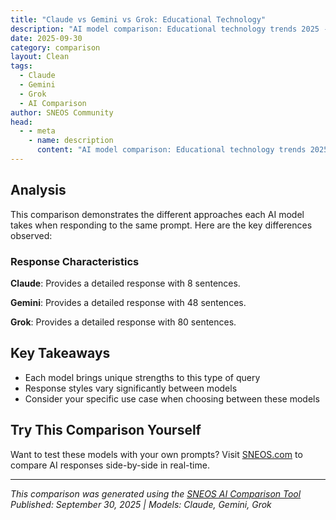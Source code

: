 ```yaml
---
title: "Claude vs Gemini vs Grok: Educational Technology"
description: "AI model comparison: Educational technology trends 2025 - future of learning..."
date: 2025-09-30
category: comparison
layout: Clean
tags:
  - Claude
  - Gemini
  - Grok
  - AI Comparison
author: SNEOS Community
head:
  - - meta
    - name: description
      content: "AI model comparison: Educational technology trends 2025 - future of learning..."
---
```


<ChatComparison
  title="Claude vs Gemini vs Grok: Educational Technology"
  prompt="Educational technology trends 2025 - future of learning"
  :responses='{
    "Claude": "# Educational Technology Trends 2025: The Future of Learning\n\n## \uD83D\uDE80 Emerging Technologies Reshaping Education\n\n### **Artificial Intelligence \u0026 Machine Learning**\n- **Personalized Learning Paths**: AI tutors adapting to individual student pace and learning styles\n- **Intelligent Content Creation**: Auto-generated quizzes, summaries, and study materials\n- **Predictive Analytics**: Early identification of at-risk students and learning gaps\n- **Real-time Feedback Systems**: Instant assessment and improvement suggestions\n\n### **Extended Reality (XR)**\n- **Virtual Classrooms**: Immersive 3D learning environments transcending physical boundaries\n- **Augmented Reality Textbooks**: Interactive overlays bringing static content to life\n- **Virtual Field Trips**: Exploring ancient Rome, deep ocean, or molecular structures\n- **Skills Training Simulations**: Safe practice environments for medical, technical, and soft skills\n\n### **Blockchain \u0026 Credentialing**\n- **Secure Digital Diplomas**: Tamper-proof, instantly verifiable credentials\n- **Micro-credentials**: Granular skill certification for specific competencies\n- **Decentralized Learning Records**: Student-owned, portable academic portfolios\n\n## \uD83D\uDCF1 Platform \u0026 Delivery Innovations\n\n### **Microlearning \u0026 Mobile-First Design**\n- **Bite-sized Content**: 5-10 minute focused learning modules\n- **Just-in-time Learning**: Context-aware knowledge delivery\n- **Gamified Progression**: Achievement systems and learning streaks\n- **Offline Accessibility**: Download-and-learn capabilities for remote areas\n\n### **Collaborative Learning Platforms**\n- **Peer-to-Peer Networks**: Student-led knowledge sharing communities\n- **Global Classroom Connections**: Cross-cultural collaborative projects\n- **Expert Access**: Direct connections to industry professionals and researchers\n\n## \uD83C\uDFAF Pedagogical Shifts\n\n### **Competency-Based Education**\n- **Skills-First Approach**: Focus on practical abilities over traditional grades\n- **Project-Based Assessment**: Real-world application demonstrations\n- **Industry-Aligned Curricula**: Direct input from employers on skill requirements\n\n### **Lifelong Learning Ecosystems**\n- **Continuous Upskilling Platforms**: Career-long learning pathways\n- **Learning Analytics**: Data-driven insights into learning effectiveness\n- **Adaptive Career Guidance**: AI-powered career path recommendations\n\n## \uD83C\uDF10 Accessibility \u0026 Inclusion\n\n### **Universal Design for Learning (UDL)**\n- **Multi-modal Content**: Visual, auditory, and kinesthetic learning options\n- **Language Processing**: Real-time translation and accessibility features\n- **Assistive Technologies**: Enhanced support for learners with disabilities\n\n### **Global Education Equity**\n- **Low-bandwidth Solutions**: Optimized content for limited internet connectivity\n- **Offline-First Design**: Educational content accessible without internet\n- **Culturally Responsive AI**: Algorithms that understand diverse cultural contexts\n\n## \uD83D\uDCA1 Implementation Strategies for 2025\n\n### **For Educational Institutions**\n1. **Infrastructure Investment**: Robust network capabilities and device access\n2. **Teacher Training Programs**: Comprehensive EdTech professional development\n3. **Data Privacy Frameworks**: Strong protection protocols for student information\n4. **Flexible Learning Spaces**: Physical environments supporting digital integration\n\n### **For Learners**\n1. **Digital Literacy Skills**: Critical evaluation of online information\n2. **Self-Directed Learning**: Autonomy in choosing learning paths\n3. **Collaboration Skills**: Effective participation in virtual teams\n4. **Adaptability**: Comfort with rapidly evolving technological tools\n\n## \uD83D\uDD2E Looking Ahead: 2025 and Beyond\n\n### **Emerging Frontiers**\n- **Brain-Computer Interfaces**: Direct neural learning enhancement\n- **Quantum Computing Applications**: Complex problem-solving simulations\n- **Advanced Natural Language Processing**: Conversational AI tutors indistinguishable from humans\n\n### **Societal Implications**\n- **Workforce Transformation**: Continuous reskilling becomes the norm\n- **Educational Democracy**: High-quality education accessible globally\n- **Human-AI Collaboration**: Augmented intelligence enhancing human learning capacity\n\n## \uD83D\uDCCA Key Success Metrics for 2025\n\n- **Learning Engagement**: 40% increase in active learning participation\n- **Skill Acquisition Speed**: 60% faster competency development\n- **Global Access**: Educational technology reaching 95% of connected populations\n- **Career Readiness**: 80% of graduates demonstrating industry-relevant digital skills\n\n---",
    "Gemini": "The future of learning in 2025 and beyond is likely to be shaped by a convergence of technological advancements, pedagogical shifts, and societal needs. Here\u0027s a look at some key educational technology trends:\n\n**1. Personalized and Adaptive Learning:**\n\n*   **AI-powered learning platforms:** Expect sophisticated algorithms to analyze student performance, learning styles, and knowledge gaps to tailor content, pacing, and learning paths.  These platforms will dynamically adjust to individual needs, offering remediation or enrichment as necessary.\n*   **Data-driven insights for educators:**  Teachers will have access to real-time data dashboards providing detailed insights into student progress, areas of struggle, and overall learning effectiveness. This data will inform instructional decisions and allow for more targeted interventions.\n*   **Personalized learning experiences:**  Focus will shift from one-size-fits-all curricula to more personalized projects, learning goals, and assessments aligned with individual interests and career aspirations.\n\n**2. Immersive Learning Experiences:**\n\n*   **Augmented Reality (AR) and Virtual Reality (VR):**  AR and VR will become more integrated into various subjects, offering immersive field trips, simulations, and hands-on experiences that are otherwise impossible or too dangerous. Imagine exploring ancient Rome, dissecting a virtual heart, or practicing complex surgical procedures in a safe, simulated environment.\n*   **Mixed Reality (MR):**  MR will blend the real and digital worlds, allowing students to interact with virtual objects and information within their physical surroundings. This could revolutionize collaborative learning, problem-solving, and design thinking.\n*   **Holographic projections:**  While further out, holographic technology could offer interactive 3D learning experiences, bringing historical figures, scientific models, and abstract concepts to life in the classroom.\n\n**3.  AI and Automation in Education:**\n\n*   **AI-powered tutoring systems:**  Intelligent tutoring systems will provide personalized feedback, answer student questions, and offer guidance on assignments, acting as virtual teaching assistants.\n*   **Automated administrative tasks:**  AI will automate routine tasks such as grading, attendance tracking, and scheduling, freeing up teachers\u0027 time for more meaningful interactions with students.\n*   **AI-driven content creation:**  AI can assist in creating educational materials, such as lesson plans, quizzes, and interactive exercises, reducing the workload on educators.\n\n**4.  Accessibility and Inclusivity:**\n\n*   **AI-powered accessibility tools:**  AI will enhance accessibility for students with disabilities, providing real-time translation, text-to-speech and speech-to-text capabilities, and personalized learning accommodations.\n*   **Culturally responsive learning:**  Technology will be used to create more inclusive learning environments that recognize and value diverse cultural backgrounds and perspectives.\n*   **Global access to education:**  Online learning platforms and mobile technologies will continue to expand access to quality education for students in remote areas and underserved communities.\n\n**5.  Future-Ready Skills Development:**\n\n*   **Emphasis on critical thinking, creativity, collaboration, and communication (the 4 Cs):**  Educational technology will focus on developing these essential skills through project-based learning, simulations, and collaborative online environments.\n*   **Digital literacy and citizenship:**  Students will learn to navigate the digital world responsibly, critically evaluate information, and engage in ethical online behavior.\n*   **Coding and computational thinking:**  Coding and computational thinking will become core skills, preparing students for careers in technology and other fields that require problem-solving and analytical skills.\n*   **Adaptive soft skills training:** Using VR/AR to simulate real world scenarios where students practice soft skills like conflict resolution, negotiation, or giving presentations.\n\n**6.  Microlearning and Mobile Learning:**\n\n*   **Bite-sized learning modules:**  Microlearning will deliver focused content in short, engaging bursts, making it easier for students to learn on the go.\n*   **Mobile-first learning platforms:**  Learning will be accessible on smartphones and tablets, allowing students to learn anytime, anywhere.\n*   **Gamification:**  Game-based learning will continue to be popular, motivating students through challenges, rewards, and a sense of accomplishment.\n\n**7.  Blockchain in Education:**\n\n*   **Secure and verifiable credentials:** Blockchain technology can be used to create secure and tamper-proof digital credentials, such as diplomas, certificates, and transcripts, making it easier for students to share their qualifications with employers and educational institutions.\n*   **Personalized learning pathways:** Blockchain can track students\u0027 learning progress and accomplishments, creating personalized learning pathways that are recognized and rewarded across different educational platforms.\n*   **Intellectual property protection:**  Blockchain can protect the intellectual property of educators and content creators, ensuring that they receive proper credit and compensation for their work.\n\n**8.  The Evolving Role of the Educator:**\n\n*   **Facilitator and guide:**  Teachers will transition from being lecturers to facilitators, guiding students through personalized learning experiences and providing support and mentorship.\n*   **Curator of learning resources:**  Educators will curate and curate digital resources, selecting the most relevant and engaging content for their students.\n*   **Data analyst:** Teachers will analyze student data to identify learning gaps and tailor instruction to meet individual needs.\n*   **Emphasis on social-emotional learning (SEL):** Educators will increasingly focus on supporting students\u0027 social-emotional development, fostering empathy, resilience, and collaboration skills.\n\n**Challenges and Considerations:**\n\n*   **Digital divide:**  Ensuring equitable access to technology and internet connectivity for all students will be crucial.\n*   **Teacher training and professional development:**  Investing in training and professional development for educators is essential to prepare them to effectively integrate new technologies into their teaching practices.\n*   **Data privacy and security:**  Protecting student data and ensuring privacy is paramount.\n*   **Ethical considerations:**  Addressing the ethical implications of AI in education, such as bias and algorithmic fairness, is important.\n*   **Balancing technology with human interaction:**  Maintaining a balance between technology-enhanced learning and face-to-face interaction is crucial for fostering social-emotional development and building strong relationships between students and teachers.\n*   **Rigor and efficacy:** Educational technology must be rigorously researched and evaluated to ensure that it is effective in improving learning outcomes.\n\n**In conclusion,** the future of learning will be shaped by a powerful combination of technology and human ingenuity. By embracing these trends and addressing the challenges, we can create more personalized, engaging, and effective learning experiences that prepare students for success in the 21st century.  The key is to use technology thoughtfully and strategically to enhance, not replace, the essential role of teachers and the human connection that is at the heart of education.\n",
    "Grok": "As we approach 2025, educational technology (EdTech) continues to evolve at a rapid pace, driven by advancements in artificial intelligence (AI), virtual and augmented reality (VR/AR), and personalized learning systems. The future of learning is expected to be more inclusive, adaptive, and immersive, reshaping how students, educators, and institutions engage with education. Below are the key EdTech trends projected for 2025 and their implications for the future of learning:\n\n---\n\n### 1. AI-Powered Personalized Learning\n**Trend Overview:** Artificial Intelligence will dominate EdTech by providing highly personalized learning experiences tailored to individual student needs, learning styles, and paces. AI-driven platforms will analyze data from student performance to recommend resources, adapt lesson plans, and provide real-time feedback.\n- **Examples:** Adaptive learning platforms like Duolingo or Khan Academy will become more sophisticated, using predictive analytics to address learning gaps before they widen.\n- **Impact on Learning:** Students will benefit from customized education paths, reducing frustration and improving outcomes. Teachers will have AI assistants to manage grading, lesson planning, and student progress tracking, allowing more focus on mentoring.\n- **Challenges:** Ensuring data privacy and avoiding over-reliance on technology will be critical.\n\n---\n\n### 2. Immersive Learning with VR and AR\n**Trend Overview:** Virtual Reality (VR) and Augmented Reality (AR) will create immersive learning environments, enabling students to explore historical events, conduct virtual science experiments, or practice real-world skills in simulated settings.\n- **Examples:** Tools like Google Expeditions or ClassVR will allow students to \u0022visit\u0022 ancient civilizations or explore the human body in 3D. AR apps will overlay digital information on physical textbooks for interactive learning.\n- **Impact on Learning:** Immersive technologies will enhance engagement and retention by making abstract concepts tangible. They will also provide safe spaces for hands-on training in fields like medicine or engineering.\n- **Challenges:** High costs and the need for robust hardware may limit accessibility in underfunded schools.\n\n---\n\n### 3. Gamification and Game-Based Learning\n**Trend Overview:** Gamification\u2014using game design elements in non-game contexts\u2014will continue to grow, making learning more engaging and interactive. Educational games will teach problem-solving, critical thinking, and collaboration through reward systems and challenges.\n- **Examples:** Platforms like Kahoot! and Classcraft will evolve, integrating more complex narratives and multiplayer features. Subjects like math and history will be taught through role-playing games.\n- **Impact on Learning:** Gamification boosts motivation and fosters a sense of achievement, especially for younger learners. It also encourages social interaction in virtual classrooms.\n- **Challenges:** Balancing educational content with entertainment and avoiding overstimulation will be key.\n\n---\n\n### 4. Microlearning and Bite-Sized Content\n**Trend Overview:** Microlearning, which delivers content in short, focused bursts, will cater to shorter attention spans and the need for just-in-time learning. Mobile apps and platforms will offer 5-10 minute lessons or skill-building modules.\n- **Examples:** Apps like LinkedIn Learning or Coursera will provide micro-credentials and quick tutorials for professional development and academic subjects.\n- **Impact on Learning:** Students and professionals can learn on the go, fitting education into busy schedules. This approach supports lifelong learning and skill acquisition.\n- **Challenges:** Ensuring depth of knowledge and preventing fragmented learning experiences.\n\n---\n\n### 5. Hybrid and Remote Learning Models\n**Trend Overview:** Hybrid learning, combining in-person and online education, will become a standard model by 2025. Advanced Learning Management Systems (LMS) like Canvas or Moodle will integrate AI, analytics, and collaboration tools to support remote and blended environments.\n- **Examples:** Virtual classrooms will use real-time translation and accessibility features to connect global learners, while smart scheduling tools will optimize hybrid timetables.\n- **Impact on Learning:** Students will have greater flexibility in how and where they learn, breaking geographical barriers. Schools can offer a wider range of courses through online partnerships.\n- **Challenges:** Addressing the digital divide and ensuring equitable access to devices and high-speed internet remain critical hurdles.\n\n---\n\n### 6. Focus on Social-Emotional Learning (SEL) and Mental Health\n**Trend Overview:** EdTech will increasingly integrate tools to support social-emotional learning and mental well-being. Apps and platforms will use AI to monitor student stress levels, offer mindfulness exercises, and provide counseling resources.\n- **Examples:** Platforms like Calm Classroom or tools integrated into LMS will track emotional cues and suggest interventions. Wearable tech may monitor stress indicators like heart rate.\n- **Impact on Learning:** Addressing mental health will improve focus, resilience, and academic performance. SEL tools will help students develop empathy, communication, and conflict resolution skills.\n- **Challenges:** Privacy concerns around emotional data collection and the need for trained professionals to support tech-driven insights.\n\n---\n\n### 7. Blockchain for Credentials and Lifelong Learning\n**Trend Overview:** Blockchain technology will revolutionize how educational credentials are issued, stored, and verified. Digital certificates, badges, and micro-credentials will be securely recorded, making it easier to showcase skills to employers.\n- **Examples:** Universities and platforms like EdX will issue blockchain-based degrees or certifications, reducing fraud and simplifying credential verification.\n- **Impact on Learning:** Learners can build portable, verifiable portfolios of skills and achievements, supporting lifelong learning and career transitions.\n- **Challenges:** Adoption requires widespread institutional buy-in and technical infrastructure.\n\n---\n\n### 8. Data Analytics for Evidence-Based Education\n**Trend Overview:** Advanced data analytics will enable educators to make data-driven decisions by tracking student progress, engagement, and outcomes in real time. Predictive analytics will identify at-risk students early.\n- **Examples:** Dashboards in LMS platforms will provide teachers with insights into class performance, while AI tools flag students needing additional support.\n- **Impact on Learning:** Teachers can intervene proactively, improving retention and success rates. Institutions can refine curricula based on data trends.\n- **Challenges:** Ethical use of data and avoiding bias in AI algorithms will be essential.\n\n---\n\n### 9. Rise of Collaborative and Global Learning Platforms\n**Trend Overview:** EdTech will foster collaboration across borders through platforms that connect students and educators worldwide. Cloud-based tools will enable real-time group projects, discussions, and knowledge sharing.\n- **Examples:** Tools like Microsoft Teams or Google Workspace for Education will integrate AI to facilitate multilingual collaboration and cultural exchange programs.\n- **Impact on Learning:** Students will gain global perspectives, cultural awareness, and teamwork skills, preparing them for a connected world.\n- **Challenges:** Time zone differences and varying technological access could hinder participation.\n\n---\n\n### 10. Sustainability and Green Tech in Education\n**Trend Overview:** EdTech will align with global sustainability goals by promoting paperless classrooms, energy-efficient devices, and digital resources. Educational content will also focus on climate literacy.\n- **Examples:** E-textbooks, cloud-based storage, and solar-powered devices will reduce the environmental footprint of education systems.\n- **Impact on Learning:** Students will learn the importance of sustainability while institutions lower operational costs through digital transformation.\n- **Challenges:** Transitioning to green tech requires investment and infrastructure upgrades.\n\n---\n\n### The Future of Learning in 2025\nBy 2025, the future of learning will be characterized by:\n- **Accessibility:** Technology will bridge gaps in education, reaching underserved populations through mobile learning and low-cost solutions.\n- **Customization:** AI and data analytics will create tailored educational experiences, catering to diverse learners, including those with special needs.\n- **Engagement:** Immersive and gamified tools will make learning more interactive and enjoyable, fostering curiosity and creativity.\n- **Lifelong Learning:** Digital credentials and microlearning will support continuous education, aligning with the demands of a rapidly changing job market.\n\nHowever, these advancements come with challenges, including the digital divide, data privacy concerns, and the need for teacher training to effectively integrate technology. Policymakers, educators, and tech developers must collaborate to ensure that EdTech in 2025 is equitable, ethical, and impactful.\n\nIn summary, the educational landscape in 2025 will be a dynamic blend of innovation and human interaction, where technology amplifies learning potential while preserving the essential role of educators as guides and mentors. Staying ahead of these trends will require adaptability, investment, and a commitment to inclusivity."
  }'
  published-date="22:46"
/>

## Analysis

This comparison demonstrates the different approaches each AI model takes when responding to the same prompt. Here are the key differences observed:

### Response Characteristics

**Claude**: Provides a detailed response with 8 sentences. 

**Gemini**: Provides a detailed response with 48 sentences. 

**Grok**: Provides a detailed response with 80 sentences. 

## Key Takeaways

- Each model brings unique strengths to this type of query
- Response styles vary significantly between models
- Consider your specific use case when choosing between these models

## Try This Comparison Yourself

Want to test these models with your own prompts? Visit [SNEOS.com](https://sneos.com) to compare AI responses side-by-side in real-time.

---

*This comparison was generated using the [SNEOS AI Comparison Tool](https://sneos.com)*
*Published: September 30, 2025 | Models: Claude, Gemini, Grok*
